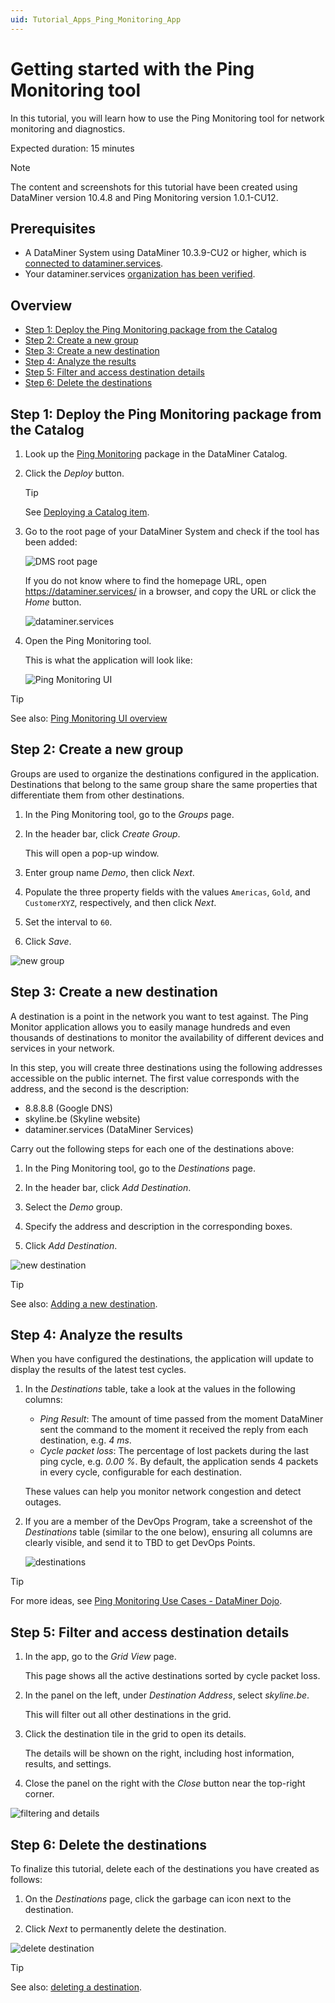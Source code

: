 ```yaml
---
uid: Tutorial_Apps_Ping_Monitoring_App
---
```


# Getting started with the Ping Monitoring tool

In this tutorial, you will learn how to use the Ping Monitoring tool for network monitoring and diagnostics.

Expected duration: 15 minutes

> [!NOTE]
> The content and screenshots for this tutorial have been created using DataMiner version 10.4.8 and Ping Monitoring version 1.0.1-CU12.

## Prerequisites

- A DataMiner System using DataMiner 10.3.9-CU2 or higher, which is [connected to dataminer.services](xref:Connecting_your_DataMiner_System_to_the_cloud).
- Your dataminer.services [organization has been verified](xref:CloudConnectionVerification).

## Overview

- [Step 1: Deploy the Ping Monitoring package from the Catalog](#step-1-deploy-the-ping-monitoring-package-from-the-catalog)
- [Step 2: Create a new group](#step-2-create-a-new-group)
- [Step 3: Create a new destination](#step-3-create-a-new-destination)
- [Step 4: Analyze the results](#step-4-analyze-the-results)
- [Step 5: Filter and access destination details](#step-5-filter-and-access-destination-details)
- [Step 6: Delete the destinations](#step-6-delete-the-destinations)

## Step 1: Deploy the Ping Monitoring package from the Catalog

1. Look up the [Ping Monitoring](https://catalog.dataminer.services/details/cb1bd962-97a5-461b-80fd-a62b3799de96) package in the DataMiner Catalog.

1. Click the *Deploy* button.

   > [!TIP]
   > See [Deploying a Catalog item](xref:Deploying_a_catalog_item).

1. Go to the root page of your DataMiner System and check if the tool has been added:

   ![DMS root page](~/user-guide/images/DMAroot-PingMonitoring.png)

   If you do not know where to find the homepage URL, open <https://dataminer.services/> in a browser, and copy the URL or click the *Home* button.

   ![dataminer.services](~/user-guide/images/dataminerservices-PingMonitoring.png)

1. Open the Ping Monitoring tool.

   This is what the application will look like:

   ![Ping Monitoring UI](~/user-guide/images/brand_new_destinations-PingMonitoring.png)

> [!TIP]
> See also: [Ping Monitoring UI overview](xref:Ping_Monitoring_UI)

## Step 2: Create a new group

Groups are used to organize the destinations configured in the application. Destinations that belong to the same group share the same properties that differentiate them from other destinations.

1. In the Ping Monitoring tool, go to the *Groups* page.

1. In the header bar, click *Create Group*.

   This will open a pop-up window.

1. Enter group name *Demo*, then click *Next*.

1. Populate the three property fields with the values `Americas`, `Gold`, and `CustomerXYZ`, respectively, and then click *Next*.

1. Set the interval to `60`.

1. Click *Save*.

![new group](~/user-guide/images/Create_New_Group-PingMonitoring.gif)

## Step 3: Create a new destination

A destination is a point in the network you want to test against. The Ping Monitor application allows you to easily manage hundreds and even thousands of destinations to monitor the availability of different devices and services in your network.

In this step, you will create three destinations using the following addresses accessible on the public internet. The first value corresponds with the address, and the second is the description:

- 8.8.8.8 (Google DNS)
- skyline.be (Skyline website)
- dataminer.services (DataMiner Services)

Carry out the following steps for each one of the destinations above:

1. In the Ping Monitoring tool, go to the *Destinations* page.

1. In the header bar, click *Add Destination*.

1. Select the *Demo* group.

1. Specify the address and description in the corresponding boxes.

1. Click *Add Destination*.

![new destination](~/user-guide/images/Create_New_Destination-PingMonitoring.gif)

> [!TIP]
> See also: [Adding a new destination](xref:Ping_Monitoring_managing_groups_destinations#adding-a-new-destination).

## Step 4: Analyze the results

When you have configured the destinations, the application will update to display the results of the latest test cycles.

1. In the *Destinations* table, take a look at the values in the following columns:

   - *Ping Result*: The amount of time passed from the moment DataMiner sent the command to the moment it received the reply from each destination, e.g. *4 ms*.
   - *Cycle packet loss*: The percentage of lost packets during the last ping cycle, e.g. *0.00 %*. By default, the application sends 4 packets in every cycle, configurable for each destination.

   These values can help you monitor network congestion and detect outages.

1. If you are a member of the DevOps Program, take a screenshot of the *Destinations* table (similar to the one below), ensuring all columns are clearly visible, and send it to TBD to get DevOps Points.

   ![destinations](~/user-guide/images/destinations-PingMonitoring.png)

> [!TIP]
> For more ideas, see [Ping Monitoring Use Cases - DataMiner Dojo](https://community.dataminer.services/use-case/ping-monitoring/).

## Step 5: Filter and access destination details

1. In the app, go to the *Grid View* page.

   This page shows all the active destinations sorted by cycle packet loss.

1. In the panel on the left, under *Destination Address*, select *skyline.be*.

   This will filter out all other destinations in the grid.

1. Click the destination tile in the grid to open its details.

   The details will be shown on the right, including host information, results, and settings.

1. Close the panel on the right with the *Close* button near the top-right corner.

![filtering and details](~/user-guide/images/Filter_Details-PingMonitoring.gif)

## Step 6: Delete the destinations

To finalize this tutorial, delete each of the destinations you have created as follows:

1. On the *Destinations* page, click the garbage can icon next to the destination.

1. Click *Next* to permanently delete the destination.

![delete destination](~/user-guide/images/Delete_Destination-PingMonitoring.gif)

> [!TIP]
> See also: [deleting a destination](xref:Ping_Monitoring_managing_groups_destinations#deleting-a-destination).
